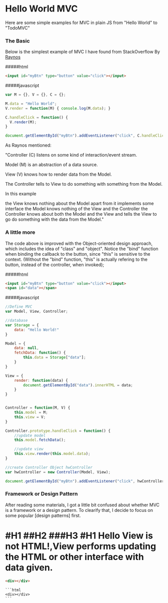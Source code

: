 Hello World MVC
=====================
Here are some simple examples for MVC in plain JS from "Hello World" to "TodoMVC"

### The Basic
Below is the simplest example of MVC I have found from StackOverflow By [Raynos](http://stackoverflow.com/questions/8497833/hello-world-in-mvc-pattern)

#####html
```html
<input id="myBtn" type="button" value="click"></input>
```

#####javascript
```javascript
var M = {}, V = {}, C = {};

M.data = "Hello World";
V.render = function(M) { console.log(M.data); }

C.handleClick = function() {
  V.render(M);
}

document.getElementById("myBtn").addEventListener("click", C.handleClick);
```
As Raynos mentioned:

"Controller (C) listens on some kind of interaction/event stream.

Model (M) is an abstraction of a data source.

View (V) knows how to render data from the Model.

The Controller tells to View to do something with something from the Model.

In this example

the View knows nothing about the Model apart from it implements some interface
the Model knows nothing of the View and the Controller
the Controller knows about both the Model and the View and tells the View to go do something with the data from the Model."

### A little more
The code above is improved with the Object-oriented design approach, which includes the idea of "class" and "object". Notice the "bind" function when binding the callback to the button, since "this" is sensitive to the context. (Without the "bind" function, "this" is actually refering to the button, instead of the controller, when invoked);

#####html
```html
<input id="myBtn" type="button" value="click"></input>
<span id="data"></span>
```

#####javascript
```javascript
//Define MVC
var Model, View, Controller;

//database
var Storage = {
	data: "Hello World!"
}

Model = {
	data: null,
	fetchData: function() {
		this.data = Storage["data"];
	}
}

View = {
	render: function(data) {
		document.getElementById("data").innerHTML = data;
	}
}


Controller = function(M, V) {
	this.model = M;
	this.view = V;
}

Controller.prototype.handleClick = function() {
	//update model
	this.model.fetchData();

	//update view
	this.view.render(this.model.data);
}

//create Controller Object hwController
var hwController = new Controller(Model, View);

document.getElementById("myBtn").addEventListener("click", hwController.handleClick.bind(hwController));
```

### Framework or Design Pattern
After reading some materials, I got a little bit confused about whether MVC is a framework or a design pattern. To clearify that, I decide to focus on some popular [design patterns] first.

#H1
##H2
###H3
#H1
Hello View is not HTML!,View performs updating the HTML or other interface with data given.
=======
```html
<div></div>
```
	```html
	<div></div>
	```


